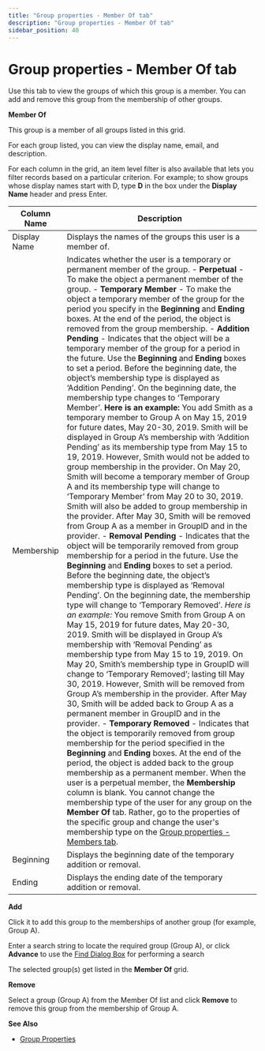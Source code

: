 ```yaml
---
title: "Group properties - Member Of tab"
description: "Group properties - Member Of tab"
sidebar_position: 40
---
```


# Group properties - Member Of tab

Use this tab to view the groups of which this group is a member. You can add and remove this group
from the membership of other groups.

**Member Of**

This group is a member of all groups listed in this grid.

For each group listed, you can view the display name, email, and description.

For each column in the grid, an item level filter is also available that lets you filter records
based on a particular criterion. For example; to show groups whose display names start with D, type
**D** in the box under the **Display Name** header and press Enter.

| Column Name  | Description                                                                                                                                                                                                                                                                                                                                                                                                                                                                                                                                                                                                                                                                                                                                                                                                                                                                                                                                                                                                                                                                                                                                                                                                                                                                                                                                                                                                                                                                                                                                                                                                                                                                                                                                                                                                                                                                                                                                                                                                                                                                                                                                                                                                                                                                                                                                                                                                                                                                                                                                                                                                                                                                                                                                                                                                                                                                                                                   |
| ------------ | ----------------------------------------------------------------------------------------------------------------------------------------------------------------------------------------------------------------------------------------------------------------------------------------------------------------------------------------------------------------------------------------------------------------------------------------------------------------------------------------------------------------------------------------------------------------------------------------------------------------------------------------------------------------------------------------------------------------------------------------------------------------------------------------------------------------------------------------------------------------------------------------------------------------------------------------------------------------------------------------------------------------------------------------------------------------------------------------------------------------------------------------------------------------------------------------------------------------------------------------------------------------------------------------------------------------------------------------------------------------------------------------------------------------------------------------------------------------------------------------------------------------------------------------------------------------------------------------------------------------------------------------------------------------------------------------------------------------------------------------------------------------------------------------------------------------------------------------------------------------------------------------------------------------------------------------------------------------------------------------------------------------------------------------------------------------------------------------------------------------------------------------------------------------------------------------------------------------------------------------------------------------------------------------------------------------------------------------------------------------------------------------------------------------------------------------------------------------------------------------------------------------------------------------------------------------------------------------------------------------------------------------------------------------------------------------------------------------------------------------------------------------------------------------------------------------------------------------------------------------------------------------------------------------------------- |
| Display Name | Displays the names of the groups this user is a member of.                                                                                                                                                                                                                                                                                                                                                                                                                                                                                                                                                                                                                                                                                                                                                                                                                                                                                                                                                                                                                                                                                                                                                                                                                                                                                                                                                                                                                                                                                                                                                                                                                                                                                                                                                                                                                                                                                                                                                                                                                                                                                                                                                                                                                                                                                                                                                                                                                                                                                                                                                                                                                                                                                                                                                                                                                                                                    |
| Membership   | Indicates whether the user is a temporary or permanent member of the group. - **Perpetual** - To make the object a permanent member of the group. - **Temporary Member** - To make the object a temporary member of the group for the period you specify in the **Beginning** and **Ending** boxes. At the end of the period, the object is removed from the group membership. - **Addition Pending** - Indicates that the object will be a temporary member of the group for a period in the future. Use the **Beginning** and **Ending** boxes to set a period. Before the beginning date, the object’s membership type is displayed as ‘Addition Pending’. On the beginning date, the membership type changes to ‘Temporary Member’. **Here is an example:** You add Smith as a temporary member to Group A on May 15, 2019 for future dates, May 20-30, 2019. Smith will be displayed in Group A’s membership with ‘Addition Pending’ as its membership type from May 15 to 19, 2019. However, Smith would not be added to group membership in the provider. On May 20, Smith will become a temporary member of Group A and its membership type will change to ‘Temporary Member’ from May 20 to 30, 2019. Smith will also be added to group membership in the provider. After May 30, Smith will be removed from Group A as a member in GroupID and in the provider. - **Removal Pending** - Indicates that the object will be temporarily removed from group membership for a period in the future. Use the **Beginning** and **Ending** boxes to set a period. Before the beginning date, the object’s membership type is displayed as ‘Removal Pending’. On the beginning date, the membership type will change to ‘Temporary Removed’. _Here is an example:_ You remove Smith from Group A on May 15, 2019 for future dates, May 20-30, 2019. Smith will be displayed in Group A’s membership with ‘Removal Pending’ as membership type from May 15 to 19, 2019. On May 20, Smith’s membership type in GroupID will change to ‘Temporary Removed’; lasting till May 30, 2019. However, Smith will be removed from Group A’s membership in the provider. After May 30, Smith will be added back to Group A as a permanent member in GroupID and in the provider. - **Temporary Removed** - Indicates that the object is temporarily removed from group membership for the period specified in the **Beginning** and **Ending** boxes. At the end of the period, the object is added back to the group membership as a permanent member. When the user is a perpetual member, the **Membership** column is blank. You cannot change the membership type of the user for any group on the **Member Of** tab. Rather, go to the properties of the specific group and change the user's membership type on the [Group properties - Members tab](/docs/directorymanager/11.0/portal/group/properties/members.md). |
| Beginning    | Displays the beginning date of the temporary addition or removal.                                                                                                                                                                                                                                                                                                                                                                                                                                                                                                                                                                                                                                                                                                                                                                                                                                                                                                                                                                                                                                                                                                                                                                                                                                                                                                                                                                                                                                                                                                                                                                                                                                                                                                                                                                                                                                                                                                                                                                                                                                                                                                                                                                                                                                                                                                                                                                                                                                                                                                                                                                                                                                                                                                                                                                                                                                                             |
| Ending       | Displays the ending date of the temporary addition or removal.                                                                                                                                                                                                                                                                                                                                                                                                                                                                                                                                                                                                                                                                                                                                                                                                                                                                                                                                                                                                                                                                                                                                                                                                                                                                                                                                                                                                                                                                                                                                                                                                                                                                                                                                                                                                                                                                                                                                                                                                                                                                                                                                                                                                                                                                                                                                                                                                                                                                                                                                                                                                                                                                                                                                                                                                                                                                |

**Add**

Click it to add this group to the memberships of another group (for example, Group A).

Enter a search string to locate the required group (Group A), or click **Advance** to use the
[Find Dialog Box](/docs/directorymanager/11.0/portal/generalfeatures/find.md) for performing a
search

The selected group(s) get listed in the **Member Of** grid.

**Remove**

Select a group (Group A) from the Member Of list and click **Remove** to remove this group from the
membership of Group A.

**See Also**

- [Group Properties](/docs/directorymanager/11.0/portal/group/properties/overview.md)
